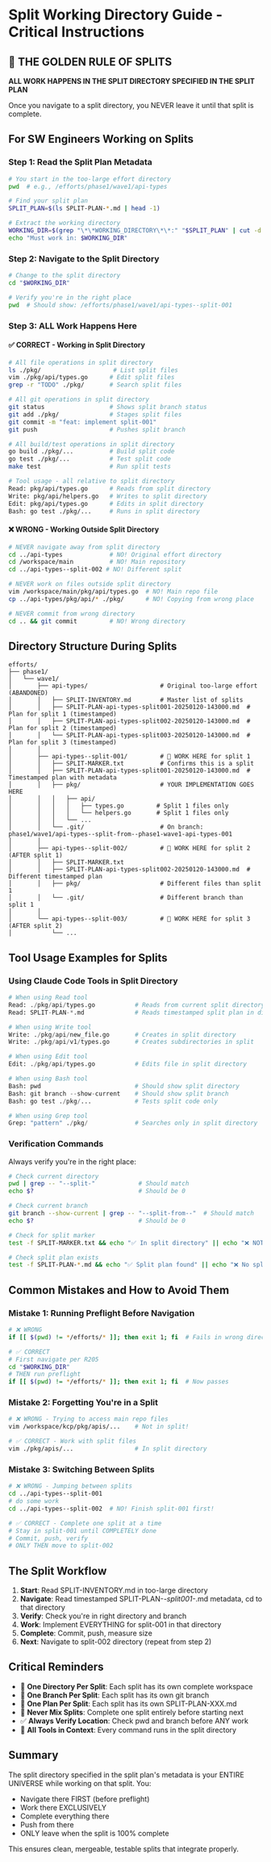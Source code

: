# Split Working Directory Guide - Critical Instructions

## 🚨 THE GOLDEN RULE OF SPLITS

**ALL WORK HAPPENS IN THE SPLIT DIRECTORY SPECIFIED IN THE SPLIT PLAN**

Once you navigate to a split directory, you NEVER leave it until that split is complete.

## For SW Engineers Working on Splits

### Step 1: Read the Split Plan Metadata
```bash
# You start in the too-large effort directory
pwd  # e.g., /efforts/phase1/wave1/api-types

# Find your split plan
SPLIT_PLAN=$(ls SPLIT-PLAN-*.md | head -1)

# Extract the working directory
WORKING_DIR=$(grep "\*\*WORKING_DIRECTORY\*\*:" "$SPLIT_PLAN" | cut -d: -f2- | xargs)
echo "Must work in: $WORKING_DIR"
```

### Step 2: Navigate to the Split Directory
```bash
# Change to the split directory
cd "$WORKING_DIR"

# Verify you're in the right place
pwd  # Should show: /efforts/phase1/wave1/api-types--split-001
```

### Step 3: ALL Work Happens Here

#### ✅ CORRECT - Working in Split Directory
```bash
# All file operations in split directory
ls ./pkg/                    # List split files
vim ./pkg/api/types.go      # Edit split files
grep -r "TODO" ./pkg/       # Search split files

# All git operations in split directory
git status                  # Shows split branch status
git add ./pkg/              # Stages split files
git commit -m "feat: implement split-001"
git push                    # Pushes split branch

# All build/test operations in split directory
go build ./pkg/...          # Build split code
go test ./pkg/...           # Test split code
make test                   # Run split tests

# Tool usage - all relative to split directory
Read: pkg/api/types.go      # Reads from split directory
Write: pkg/api/helpers.go   # Writes to split directory
Edit: pkg/api/types.go      # Edits in split directory
Bash: go test ./pkg/...     # Runs in split directory
```

#### ❌ WRONG - Working Outside Split Directory
```bash
# NEVER navigate away from split directory
cd ../api-types             # NO! Original effort directory
cd /workspace/main          # NO! Main repository
cd ../api-types--split-002 # NO! Different split

# NEVER work on files outside split directory
vim /workspace/main/pkg/api/types.go  # NO! Main repo file
cp ../api-types/pkg/api/* ./pkg/      # NO! Copying from wrong place

# NEVER commit from wrong directory
cd .. && git commit         # NO! Wrong directory
```

## Directory Structure During Splits

```
efforts/
├── phase1/
│   └── wave1/
│       ├── api-types/                    # Original too-large effort (ABANDONED)
│       │   ├── SPLIT-INVENTORY.md        # Master list of splits
│       │   ├── SPLIT-PLAN-api-types-split001-20250120-143000.md  # Plan for split 1 (timestamped)
│       │   ├── SPLIT-PLAN-api-types-split002-20250120-143000.md  # Plan for split 2 (timestamped)
│       │   └── SPLIT-PLAN-api-types-split003-20250120-143000.md  # Plan for split 3 (timestamped)
│       │
│       ├── api-types--split-001/         # 🚨 WORK HERE for split 1
│       │   ├── SPLIT-MARKER.txt          # Confirms this is a split
│       │   ├── SPLIT-PLAN-api-types-split001-20250120-143000.md  # Timestamped plan with metadata
│       │   ├── pkg/                      # YOUR IMPLEMENTATION GOES HERE
│       │   │   ├── api/
│       │   │   │   ├── types.go         # Split 1 files only
│       │   │   │   └── helpers.go       # Split 1 files only
│       │   │   └── ...
│       │   └── .git/                     # On branch: phase1/wave1/api-types--split-from--phase1-wave1-api-types-001
│       │
│       ├── api-types--split-002/         # 🚨 WORK HERE for split 2 (AFTER split 1)
│       │   ├── SPLIT-MARKER.txt
│       │   ├── SPLIT-PLAN-api-types-split002-20250120-143000.md  # Different timestamped plan
│       │   ├── pkg/                      # Different files than split 1
│       │   └── .git/                     # Different branch than split 1
│       │
│       └── api-types--split-003/         # 🚨 WORK HERE for split 3 (AFTER split 2)
│           └── ...
```

## Tool Usage Examples for Splits

### Using Claude Code Tools in Split Directory

```python
# When using Read tool
Read: ./pkg/api/types.go           # Reads from current split directory
Read: SPLIT-PLAN-*.md              # Reads timestamped split plan in directory

# When using Write tool  
Write: ./pkg/api/new_file.go       # Creates in split directory
Write: ./pkg/api/v1/types.go       # Creates subdirectories in split

# When using Edit tool
Edit: ./pkg/api/types.go           # Edits file in split directory

# When using Bash tool
Bash: pwd                          # Should show split directory
Bash: git branch --show-current    # Should show split branch
Bash: go test ./pkg/...            # Tests split code only

# When using Grep tool
Grep: "pattern" ./pkg/             # Searches only in split directory
```

### Verification Commands

Always verify you're in the right place:

```bash
# Check current directory
pwd | grep -- "--split-"            # Should match
echo $?                             # Should be 0

# Check current branch
git branch --show-current | grep -- "--split-from--"  # Should match
echo $?                             # Should be 0

# Check for split marker
test -f SPLIT-MARKER.txt && echo "✅ In split directory" || echo "❌ NOT in split!"

# Check split plan exists
test -f SPLIT-PLAN-*.md && echo "✅ Split plan found" || echo "❌ No split plan!"
```

## Common Mistakes and How to Avoid Them

### Mistake 1: Running Preflight Before Navigation
```bash
# ❌ WRONG
if [[ $(pwd) != */efforts/* ]]; then exit 1; fi  # Fails in wrong directory

# ✅ CORRECT  
# First navigate per R205
cd "$WORKING_DIR"
# THEN run preflight
if [[ $(pwd) != */efforts/* ]]; then exit 1; fi  # Now passes
```

### Mistake 2: Forgetting You're in a Split
```bash
# ❌ WRONG - Trying to access main repo files
vim /workspace/kcp/pkg/apis/...    # Not in split!

# ✅ CORRECT - Work with split files
vim ./pkg/apis/...                 # In split directory
```

### Mistake 3: Switching Between Splits
```bash
# ❌ WRONG - Jumping between splits
cd ../api-types--split-001
# do some work
cd ../api-types--split-002  # NO! Finish split-001 first!

# ✅ CORRECT - Complete one split at a time
# Stay in split-001 until COMPLETELY done
# Commit, push, verify
# ONLY THEN move to split-002
```

## The Split Workflow

1. **Start**: Read SPLIT-INVENTORY.md in too-large directory
2. **Navigate**: Read timestamped SPLIT-PLAN-*-split001-*.md metadata, cd to that directory
3. **Verify**: Check you're in right directory and branch
4. **Work**: Implement EVERYTHING for split-001 in that directory
5. **Complete**: Commit, push, measure size
6. **Next**: Navigate to split-002 directory (repeat from step 2)

## Critical Reminders

- 📁 **One Directory Per Split**: Each split has its own complete workspace
- 🌿 **One Branch Per Split**: Each split has its own git branch
- 📝 **One Plan Per Split**: Each split has its own SPLIT-PLAN-XXX.md
- 🚫 **Never Mix Splits**: Complete one split entirely before starting next
- ✅ **Always Verify Location**: Check pwd and branch before ANY work
- 🔧 **All Tools in Context**: Every command runs in the split directory

## Summary

The split directory specified in the split plan's metadata is your ENTIRE UNIVERSE while working on that split. You:
- Navigate there FIRST (before preflight)
- Work there EXCLUSIVELY
- Complete everything there
- Push from there
- ONLY leave when the split is 100% complete

This ensures clean, mergeable, testable splits that integrate properly.